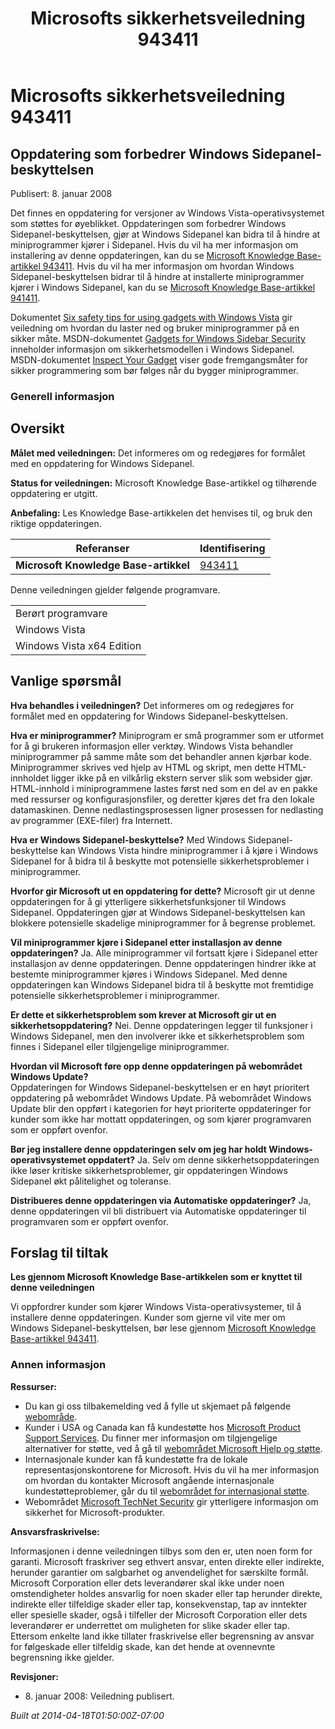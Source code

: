 ﻿---
title: Microsofts sikkerhetsveiledning 943411
TOCTitle: "943411"
ms:assetid: "943411"
ms:mtpsurl: https://technet.microsoft.com/nb-NO/library/943411(v=Security.10)
ms:contentKeyID: 61230830
ms.date: 04/18/2014
mtps_version: v=Security.10
ms.translationtype: HT
---

# Microsofts sikkerhetsveiledning 943411

## Oppdatering som forbedrer Windows Sidepanel-beskyttelsen

Publisert: 8. januar 2008

Det finnes en oppdatering for versjoner av Windows Vista-operativsystemet som støttes for øyeblikket. Oppdateringen som forbedrer Windows Sidepanel-beskyttelsen, gjør at Windows Sidepanel kan bidra til å hindre at miniprogrammer kjører i Sidepanel. Hvis du vil ha mer informasjon om installering av denne oppdateringen, kan du se [Microsoft Knowledge Base-artikkel 943411](http://support.microsoft.com/kb/943411). Hvis du vil ha mer informasjon om hvordan Windows Sidepanel-beskyttelsen bidrar til å hindre at installerte miniprogrammer kjører i Windows Sidepanel, kan du se [Microsoft Knowledge Base-artikkel 941411](http://support.microsoft.com/kb/941411).

Dokumentet [Six safety tips for using gadgets with Windows Vista](http://www.microsoft.com/protect/yourself/downloads/gadgets.mspx) gir veiledning om hvordan du laster ned og bruker miniprogrammer på en sikker måte. MSDN-dokumentet [Gadgets for Windows Sidebar Security](http://msdn2.microsoft.com/en-us/library/bb508510.aspx) inneholder informasjon om sikkerhetsmodellen i Windows Sidepanel. MSDN-dokumentet [Inspect Your Gadget](http://msdn2.microsoft.com/en-us/library/bb498012.aspx) viser gode fremgangsmåter for sikker programmering som bør følges når du bygger miniprogrammer.

### Generell informasjon

## Oversikt

**Målet med veiledningen:** Det informeres om og redegjøres for formålet med en oppdatering for Windows Sidepanel.

**Status for veiledningen:** Microsoft Knowledge Base-artikkel og tilhørende oppdatering er utgitt.

**Anbefaling:** Les Knowledge Base-artikkelen det henvises til, og bruk den riktige oppdateringen.

<table>
<thead>
<tr class="header">
<th>Referanser</th>
<th>Identifisering</th>
</tr>
</thead>
<tbody>
<tr class="odd">
<td><strong>Microsoft Knowledge Base-artikkel</strong></td>
<td><a href="http://support.microsoft.com/kb/943411">943411</a></td>
</tr>
</tbody>
</table>


Denne veiledningen gjelder følgende programvare.

<table>
<tbody>
<tr class="odd">
<td>Berørt programvare</td>
</tr>
<tr class="even">
<td>Windows Vista</td>
</tr>
<tr class="odd">
<td>Windows Vista x64 Edition</td>
</tr>
</tbody>
</table>


## Vanlige spørsmål

**Hva behandles i veiledningen?**
Det informeres om og redegjøres for formålet med en oppdatering for Windows Sidepanel-beskyttelsen.

**Hva er miniprogrammer?**
Miniprogram er små programmer som er utformet for å gi brukeren informasjon eller verktøy. Windows Vista behandler miniprogrammer på samme måte som det behandler annen kjørbar kode. Miniprogrammer skrives ved hjelp av HTML og skript, men dette HTML-innholdet ligger ikke på en vilkårlig ekstern server slik som websider gjør. HTML-innhold i miniprogrammene lastes først ned som en del av en pakke med ressurser og konfigurasjonsfiler, og deretter kjøres det fra den lokale datamaskinen. Denne nedlastingsprosessen ligner prosessen for nedlasting av programmer (EXE-filer) fra Internett.

**Hva er Windows Sidepanel-beskyttelse?**
Med Windows Sidepanel-beskyttelse kan Windows Vista hindre miniprogrammer i å kjøre i Windows Sidepanel for å bidra til å beskytte mot potensielle sikkerhetsproblemer i miniprogrammer.

**Hvorfor gir Microsoft ut en oppdatering for dette?**
Microsoft gir ut denne oppdateringen for å gi ytterligere sikkerhetsfunksjoner til Windows Sidepanel. Oppdateringen gjør at Windows Sidepanel-beskyttelsen kan blokkere potensielle skadelige miniprogrammer for å begrense problemet.

**Vil miniprogrammer kjøre i Sidepanel etter installasjon av denne oppdateringen?**
Ja. Alle miniprogrammer vil fortsatt kjøre i Sidepanel etter installasjon av denne oppdateringen. Denne oppdateringen hindrer ikke at bestemte miniprogrammer kjøres i Windows Sidepanel. Med denne oppdateringen kan Windows Sidepanel bidra til å beskytte mot fremtidige potensielle sikkerhetsproblemer i miniprogrammer.

**Er dette et sikkerhetsproblem som krever at Microsoft gir ut en sikkerhetsoppdatering?**
Nei. Denne oppdateringen legger til funksjoner i Windows Sidepanel, men den involverer ikke et sikkerhetsproblem som finnes i Sidepanel eller tilgjengelige miniprogrammer.

**Hvordan vil Microsoft føre opp denne oppdateringen på webområdet Windows Update?**    
Oppdateringen for Windows Sidepanel-beskyttelsen er en høyt prioritert oppdatering på webområdet Windows Update. På webområdet Windows Update blir den oppført i kategorien for høyt prioriterte oppdateringer for kunder som ikke har mottatt oppdateringen, og som kjører programvaren som er oppført ovenfor.

**Bør jeg installere denne oppdateringen selv om jeg har holdt Windows-operativsystemet oppdatert?**
Ja. Selv om denne sikkerhetsoppdateringen ikke løser kritiske sikkerhetsproblemer, gir oppdateringen Windows Sidepanel økt pålitelighet og toleranse.

**Distribueres denne oppdateringen via Automatiske oppdateringer?**
Ja, denne oppdateringen vil bli distribuert via Automatiske oppdateringer til programvaren som er oppført ovenfor.

## Forslag til tiltak

**Les gjennom Microsoft Knowledge Base-artikkelen som er knyttet til denne veiledningen**

Vi oppfordrer kunder som kjører Windows Vista-operativsystemer, til å installere denne oppdateringen. Kunder som gjerne vil vite mer om Windows Sidepanel-beskyttelsen, bør lese gjennom [Microsoft Knowledge Base-artikkel 943411](http://support.microsoft.com/kb/943411).

### Annen informasjon

**Ressurser:**

  - Du kan gi oss tilbakemelding ved å fylle ut skjemaet på følgende [webområde](https://support.microsoft.com/common/survey.aspx?scid=sw;en;1257&amp;showpage=1&amp;ws=technet&amp;sd=tech).
  - Kunder i USA og Canada kan få kundestøtte hos [Microsoft Product Support Services](http://go.microsoft.com/fwlink/?linkid=21131). Du finner mer informasjon om tilgjengelige alternativer for støtte, ved å gå til [webområdet Microsoft Hjelp og støtte](http://support.microsoft.com/).
  - Internasjonale kunder kan få kundestøtte fra de lokale representasjonskontorene for Microsoft. Hvis du vil ha mer informasjon om hvordan du kontakter Microsoft angående internasjonale kundestøtteproblemer, går du til [webområdet for internasjonal støtte](http://go.microsoft.com/fwlink/?linkid=21155).
  - Webområdet [Microsoft TechNet Security](http://go.microsoft.com/fwlink/?linkid=21132) gir ytterligere informasjon om sikkerhet for Microsoft-produkter.

**Ansvarsfraskrivelse:**

Informasjonen i denne veiledningen tilbys som den er, uten noen form for garanti. Microsoft fraskriver seg ethvert ansvar, enten direkte eller indirekte, herunder garantier om salgbarhet og anvendelighet for særskilte formål. Microsoft Corporation eller dets leverandører skal ikke under noen omstendigheter holdes ansvarlig for noen skader eller tap herunder direkte, indirekte eller tilfeldige skader eller tap, konsekvenstap, tap av inntekter eller spesielle skader, også i tilfeller der Microsoft Corporation eller dets leverandører er underrettet om muligheten for slike skader eller tap. Ettersom enkelte land ikke tillater fraskrivelse eller begrensning av ansvar for følgeskade eller tilfeldig skade, kan det hende at ovennevnte begrensning ikke gjelder.

**Revisjoner:**

  - 8\. januar 2008: Veiledning publisert.

*Built at 2014-04-18T01:50:00Z-07:00*

